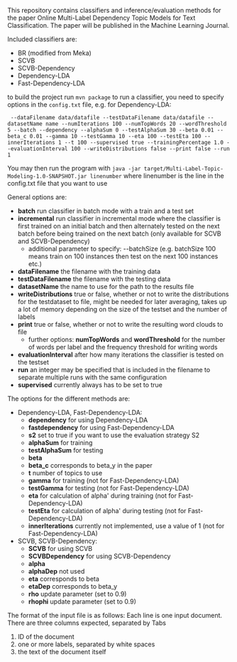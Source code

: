 This repository contains classifiers and inference/evaluation methods for the paper Online Multi-Label Dependency Topic Models for Text Classification. The paper will be published in the Machine Learning Journal.

Included classifiers are:

- BR (modified from Meka)
- SCVB
- SCVB-Dependency
- Dependency-LDA
- Fast-Dependency-LDA
 
 
 to build the project run `mvn package`
 to run a classifier, you need to specify options in the `config.txt` file, e.g. for Dependency-LDA:
```
 --dataFilename data/datafile --testDataFilename data/datafile --datasetName name --numIterations 100 --numTopWords 20 --wordThreshold 5 --batch --dependency --alphaSum 0 --testAlphaSum 30 --beta 0.01 --beta_c 0.01 --gamma 10 --testGamma 10 --eta 100 --testEta 100 --innerIterations 1 --t 100 --supervised true --trainingPercentage 1.0 --evaluationInterval 100 --writeDistributions false --print false --run 1
 ```
 
 You may then run the program with `java -jar target/Multi-Label-Topic-Modeling-1.0-SNAPSHOT.jar linenumber` where linenumber is the line in the config.txt file that you want to use
 
General options are:

- **batch** run classifier in batch mode with a train and a test set
- **incremental** run classifier in incremental mode where the classifier is first trained on an initial batch and then alternately tested on the next batch before being trained on the next batch (only available for SCVB and SCVB-Dependency)
  - additional parameter to specify: --batchSize (e.g. batchSize 100 means train on 100 instances then test on the next 100 instances etc.)
- **dataFilename** the filename with the training data
- **testDataFilename** the filename with the testing data
- **datasetName** the name to use for the path to the results file
- **writeDistributions** true or false, whether or not to write the distributions for the testdataset to file, might be needed for later averaging, takes up a lot of memory depending on the size of the testset and the number of labels
- **print** true or false, whether or not to write the resulting word clouds to file
  - further options: **numTopWords** and **wordThreshold** for the number of words per label and the frequency threshold for writing words
- **evaluationInterval** after how many iterations the classifier is tested on the testset
- **run** an integer may be specified that is included in the filename to separate multiple runs with the same configuration
- **supervised** currently always has to be set to true
 
 
 The options for the different methods are:
 
- Dependency-LDA, Fast-Dependency-LDA: 
  - **dependency** for using Dependency-LDA
  - **fastdependency** for using Fast-Dependency-LDA
  - **s2** set to true if you want to use the evaluation strategy S2
  - **alphaSum** for training
  - **testAlphaSum** for testing
  - **beta**
  - **beta_c** corresponds to beta_y in the paper
  - **t** number of topics to use
  - **gamma** for training (not for Fast-Dependency-LDA)
  - **testGamma** for testing (not for Fast-Dependency-LDA)
  - **eta** for calculation of alpha' during training (not for Fast-Dependency-LDA)
  - **testEta**  for calculation of alpha' during testing (not for Fast-Dependency-LDA)
  - **innerIterations** currently not implemented, use a value of 1 (not for Fast-Dependency-LDA)
- SCVB, SCVB-Dependency:
  - **SCVB** for using SCVB
  - **SCVBDependency** for using SCVB-Dependency
  - **alpha**
  - **alphaDep** not used
  - **eta** corresponds to beta
  - **etaDep** corresponds to beta_y
  - **rho** update parameter (set to 0.9)
  - **rhophi** update parameter (set to 0.9)
  

The format of the input file is as follows:
Each line is one input document. There are three columns expected, separated by Tabs

1. ID of the document
2. one or more labels, separated by white spaces
3. the text of the document itself

